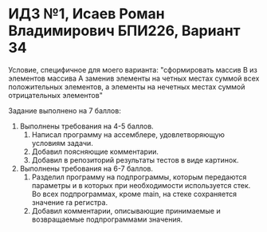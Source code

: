 # ИДЗ №1, Исаев Роман Владимирович БПИ226, Вариант 34

Условие, специфичное для моего варианта:
"сформировать массив B из элементов массива A заменив элементы
на четных местах суммой всех положительных элементов, а элементы
на нечетных местах суммой отрицательных элементов"

Задание выполнено на 7 баллов:

1. Выполнены требования на 4-5 баллов.
    1. Написал программу на ассемблере, удовлетворяющую
    условиям задачи.
    2. Добавил поясняющие комментарии.
    3. Добавил в репозиторий результаты тестов в виде картинок.
2. Выполнены требования на 6-7 баллов.
    1. Разделил программу на подпрограммы, которым передаются
    параметры и в которых при необходимости используется стек.
    Во всех подпрограммах, кроме main, на стеке сохраняется значение
    ra регистра.
    2. Добавил комментарии, описывающие принимаемые и возвращаемые
    подпрограммами значения.
